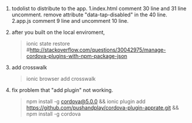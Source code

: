 1. todolist to distribute to the app.
  1.index.html 
    comment 30 line and 31 line uncomment.
    remove attribute "data-tap-disabled" in the 40 line.
  2.app.js
    comment 9 line and uncomment 10 line.
    

2. after you built on the local enviroment,
   > ionic state restore 
   #http://stackoverflow.com/questions/30042975/manage-cordova-plugins-with-npm-package-json

3. add crosswalk
   > ionic browser add crosswalk   

4. fix problem that "add plugin" not working.
   > npm install -g cordova@5.0.0 && ionic plugin add https://github.com/pushandplay/cordova-plugin-apprate.git && npm install -g cordova
   